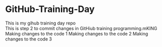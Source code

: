 # GitHub-Training-Day
This is my gihub training day repo   
This is step 2 to commit changes in GitHiub training programming.mKING 
Making changes to the code 1
Making changes to the code 2
Making changes to the code 3

